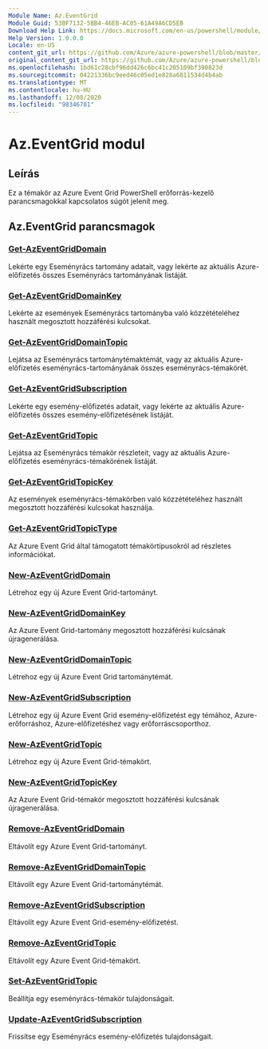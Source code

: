 ```yaml
---
Module Name: Az.EventGrid
Module Guid: 53BF7132-5BB4-46EB-AC05-61A49A6CD5EB
Download Help Link: https://docs.microsoft.com/en-us/powershell/module/az.eventgrid
Help Version: 1.0.0.0
Locale: en-US
content_git_url: https://github.com/Azure/azure-powershell/blob/master/src/EventGrid/EventGrid/help/Az.EventGrid.md
original_content_git_url: https://github.com/Azure/azure-powershell/blob/master/src/EventGrid/EventGrid/help/Az.EventGrid.md
ms.openlocfilehash: 1bd61c28cbf96dd426c6bc41c205109bf390823d
ms.sourcegitcommit: 04221336bc9eed46c05ed1e828a6811534d4b4ab
ms.translationtype: MT
ms.contentlocale: hu-HU
ms.lasthandoff: 12/08/2020
ms.locfileid: "98346781"
---
```

# Az.EventGrid modul
## Leírás
Ez a témakör az Azure Event Grid PowerShell erőforrás-kezelő parancsmagokkal kapcsolatos súgót jelenít meg.

## Az.EventGrid parancsmagok
### [Get-AzEventGridDomain](Get-AzEventGridDomain.md)
Lekérte egy Eseményrács tartomány adatait, vagy lekérte az aktuális Azure-előfizetés összes Eseményrács tartományának listáját.

### [Get-AzEventGridDomainKey](Get-AzEventGridDomainKey.md)
Lekérte az események Eseményrács tartományba való közzétételéhez használt megosztott hozzáférési kulcsokat.

### [Get-AzEventGridDomainTopic](Get-AzEventGridDomainTopic.md)
Lejátsa az Eseményrács tartománytémaktémát, vagy az aktuális Azure-előfizetés eseményrács-tartományának összes eseményrács-témakörét.

### [Get-AzEventGridSubscription](Get-AzEventGridSubscription.md)
Lekérte egy esemény-előfizetés adatait, vagy lekérte az aktuális Azure-előfizetés összes esemény-előfizetésének listáját.

### [Get-AzEventGridTopic](Get-AzEventGridTopic.md)
Lejátsa az Eseményrács témakör részleteit, vagy az aktuális Azure-előfizetés eseményrács-témakörének listáját.

### [Get-AzEventGridTopicKey](Get-AzEventGridTopicKey.md)
Az események eseményrács-témakörben való közzétételéhez használt megosztott hozzáférési kulcsokat használja.

### [Get-AzEventGridTopicType](Get-AzEventGridTopicType.md)
Az Azure Event Grid által támogatott témakörtípusokról ad részletes információkat.

### [New-AzEventGridDomain](New-AzEventGridDomain.md)
Létrehoz egy új Azure Event Grid-tartományt.

### [New-AzEventGridDomainKey](New-AzEventGridDomainKey.md)
Az Azure Event Grid-tartomány megosztott hozzáférési kulcsának újragenerálása.

### [New-AzEventGridDomainTopic](New-AzEventGridDomainTopic.md)
Létrehoz egy új Azure Event Grid tartománytémát.

### [New-AzEventGridSubscription](New-AzEventGridSubscription.md)
Létrehoz egy új Azure Event Grid esemény-előfizetést egy témához, Azure-erőforráshoz, Azure-előfizetéshez vagy erőforráscsoporthoz.

### [New-AzEventGridTopic](New-AzEventGridTopic.md)
Létrehoz egy új Azure Event Grid-témakört.

### [New-AzEventGridTopicKey](New-AzEventGridTopicKey.md)
Az Azure Event Grid-témakör megosztott hozzáférési kulcsának újragenerálása.

### [Remove-AzEventGridDomain](Remove-AzEventGridDomain.md)
Eltávolít egy Azure Event Grid-tartományt.

### [Remove-AzEventGridDomainTopic](Remove-AzEventGridDomainTopic.md)
Eltávolít egy Azure Event Grid-tartománytémát.

### [Remove-AzEventGridSubscription](Remove-AzEventGridSubscription.md)
Eltávolít egy Azure Event Grid-esemény-előfizetést.

### [Remove-AzEventGridTopic](Remove-AzEventGridTopic.md)
Eltávolít egy Azure Event Grid-témakört.

### [Set-AzEventGridTopic](Set-AzEventGridTopic.md)
Beállítja egy eseményrács-témakör tulajdonságait.

### [Update-AzEventGridSubscription](Update-AzEventGridSubscription.md)
Frissítse egy Eseményrács esemény-előfizetés tulajdonságait.

